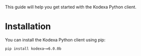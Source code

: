 This guide will help you get started with the Kodexa Python client.

# Installation

You can install the Kodexa Python client using pip:

```cli
pip install kodexa~=6.0.0b
```